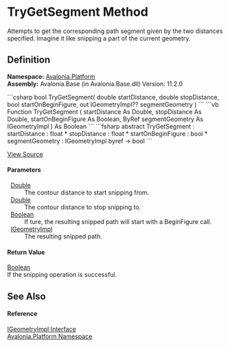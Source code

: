 # TryGetSegment Method


Attempts to get the corresponding path segment given by the two distances specified. Imagine it like snipping a part of the current geometry.



## Definition
**Namespace:** <a href="N_Avalonia_Platform">Avalonia.Platform</a>  
**Assembly:** Avalonia.Base (in Avalonia.Base.dll) Version: 11.2.0

<Tabs groupId="api-code-preview">
<TabItem value="csharp" label="C#">
```csharp
bool TryGetSegment(
	double startDistance,
	double stopDistance,
	bool startOnBeginFigure,
	out IGeometryImpl?? segmentGeometry
)
```
</TabItem>
<TabItem value="vb" label="VB">
```vb
Function TryGetSegment ( 
	startDistance As Double,
	stopDistance As Double,
	startOnBeginFigure As Boolean,
	<OutAttribute> ByRef segmentGeometry As IGeometryImpl
) As Boolean
```
</TabItem>
<TabItem value="fsharp" label="F#">
```fsharp
abstract TryGetSegment : 
        startDistance : float * 
        stopDistance : float * 
        startOnBeginFigure : bool * 
        segmentGeometry : IGeometryImpl byref -> bool 
```
</TabItem>
</Tabs>



<a href="https://github.com/AvaloniaUI/Avalonia/tree/master/src/Avalonia.Base/Platform/IGeometryImpl.cs" title="View the source code">View Source</a>



#### Parameters
<dl><dt>  <a href="https://learn.microsoft.com/dotnet/api/system.double" target="_blank" rel="noopener noreferrer">Double</a></dt><dd>The contour distance to start snipping from.</dd><dt>  <a href="https://learn.microsoft.com/dotnet/api/system.double" target="_blank" rel="noopener noreferrer">Double</a></dt><dd>The contour distance to stop snipping to.</dd><dt>  <a href="https://learn.microsoft.com/dotnet/api/system.boolean" target="_blank" rel="noopener noreferrer">Boolean</a></dt><dd>If ture, the resulting snipped path will start with a BeginFigure call.</dd><dt>  <a href="T_Avalonia_Platform_IGeometryImpl">IGeometryImpl</a></dt><dd>The resulting snipped path.</dd></dl>

#### Return Value
<a href="https://learn.microsoft.com/dotnet/api/system.boolean" target="_blank" rel="noopener noreferrer">Boolean</a>  
If the snipping operation is successful.

## See Also


#### Reference
<a href="T_Avalonia_Platform_IGeometryImpl">IGeometryImpl Interface</a>  
<a href="N_Avalonia_Platform">Avalonia.Platform Namespace</a>  
